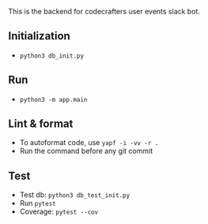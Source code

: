 This is the backend for codecrafters user events slack bot.

## Initialization
- `python3 db_init.py`

## Run
- `python3 -m app.main`

## Lint & format

- To autoformat code, use `yapf -i -vv -r .`
- Run the command before any git commit

## Test

- Test db: `python3 db_test_init.py`
- Run `pytest`
- Coverage: `pytest --cov`